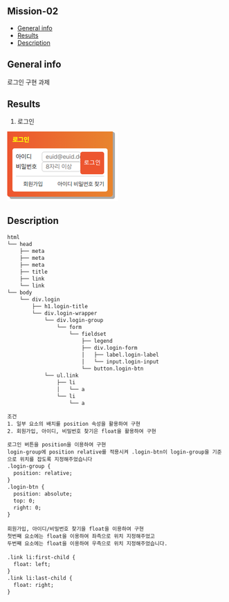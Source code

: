## Mission-02

- [General info](#general-info)
- [Results](#results)
- [Description](#description)

## General info

로그인 구현 과제

## Results

1. 로그인

![Login](./login-result.PNG)

## Description

```
html
└── head
    ├── meta
    ├── meta
    ├── meta
    ├── title
    ├── link
    └── link
└── body
    └── div.login
        ├── h1.login-title
        └── div.login-wrapper
            └── div.login-group
                └── form
                    └── fieldset
                        ├── legend
                        ├── div.login-form
                        │   ├── label.login-label
                        │   └── input.login-input
                        └── button.login-btn
            └── ul.link
                ├── li
                │   └── a
                └── li
                    └── a
```
```
조건
1. 일부 요소의 배치를 position 속성을 활용하여 구현
2. 회원가입, 아이디, 비밀번호 찾기은 float을 활용하여 구현
```

```
로그인 버튼을 position을 이용하여 구현
login-group에 position relative를 적용시켜 .login-btn이 login-group을 기준으로 위치를 잡도록 지정해주었습니다
.login-group {
  position: relative;
}
.login-btn {
  position: absolute;
  top: 0;
  right: 0;
}

회원가입, 아이디/비밀번호 찾기을 float을 이용하여 구현
첫번째 요소에는 float을 이용하여 좌측으로 위치 지정해주었고
두번째 요소에는 float을 이용하여 우측으로 위치 지정해주었습니다.

.link li:first-child {
  float: left;
}
.link li:last-child {
  float: right;
}
```